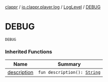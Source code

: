 [clappr](../../index.md) / [io.clappr.player.log](../index.md) / [LogLevel](index.md) / [DEBUG](.)

# DEBUG

`DEBUG`

### Inherited Functions

| Name | Summary |
|---|---|
| [description](description.md) | `fun description(): `[`String`](https://kotlinlang.org/api/latest/jvm/stdlib/kotlin/-string/index.html) |
